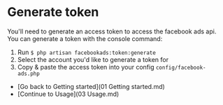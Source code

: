 # Generate token

You'll need to generate an access token to access the facebook ads api.
You can generate a token with the console command:

1. Run `$ php artisan facebookads:token:generate`
2. Select the account you'd like to generate a token for
3. Copy & paste the access token into your config `config/facebook-ads.php`


- [Go back to Getting started](01 Getting started.md)
- [Continue to Usage](03 Usage.md)
